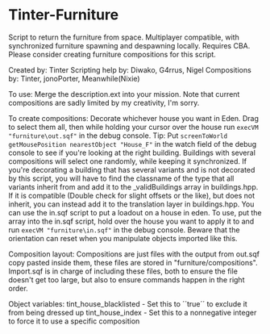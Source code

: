 # Tinter-Furniture
Script to return the furniture from space.
Multiplayer compatible, with synchronized furniture spawning and despawning locally.
Requires CBA.
Please consider creating furniture compositions for this script.

Created by: Tinter
Scripting help by: Diwako, G4rrus, Nigel
Compositions by: Tinter, jonoPorter, Meanwhile(Nixie)

To use: 
Merge the description.ext into your mission.
Note that current compositions are sadly limited by my creativity, I'm sorry.

To create compositions:
Decorate whichever house you want in Eden. Drag to select them all, then while holding your cursor over the house run ``execVM "furniture\out.sqf"`` in the debug console.
  Tip: Put ``screenToWorld getMousePosition nearestObject "House_F"`` in the watch field of the debug console to see if you're looking at the right building.
Buildings with several compositions will select one randomly, while keeping it synchronized.
If you're decorating a building that has several variants and is not decorated by this script, you will have to find the classname of the type that all variants inherit from and add it to the _validBuildings array in buildings.hpp. If it is compatible (Double check for slight offsets or the like), but does not inherit, you can instead add it to the translation layer in buildings.hpp.
You can use the in.sqf script to put a loadout on a house in eden. To use, put the array into the in.sqf script, hold over the house you want to apply it to and run ``execVM "furniture\in.sqf"`` in the debug console.
Beware that the orientation can reset when you manipulate objects imported like this.

Composition layout:
Compositions are just files with the output from out.sqf copy pasted inside them, these files are stored in "furniture/compositions".
Import.sqf is in charge of including these files, both to ensure the file doesn't get too large, but also to ensure commands happen in the right order.

Object variables:
tint_house_blacklisted - Set this to ´´true´´ to exclude it from being dressed up
tint_house_index - Set this to a nonnegative integer to force it to use a specific composition
